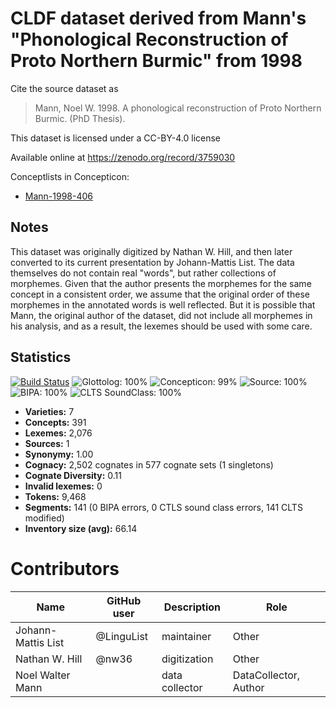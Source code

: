 # CLDF dataset derived from Mann's "Phonological Reconstruction of Proto Northern Burmic" from 1998

Cite the source dataset as

> Mann, Noel W. 1998. A phonological reconstruction of Proto Northern Burmic. (PhD Thesis).

This dataset is licensed under a CC-BY-4.0 license

Available online at https://zenodo.org/record/3759030


Conceptlists in Concepticon:
- [Mann-1998-406](https://concepticon.clld.org/contributions/Mann-1998-406)
## Notes

This dataset was originally digitized by Nathan W. Hill, and then later converted to its current presentation by Johann-Mattis List. The data themselves do not contain real "words", but rather collections of morphemes. Given that the author presents the morphemes for the same concept in a consistent order, we assume that the original order of these morphemes in the annotated words is well reflected. But it is possible that Mann, the original author of the dataset, did not include all morphemes in his analysis, and as a result, the lexemes should be used with some care.



## Statistics


[![Build Status](https://travis-ci.org/lexibank/mannburmish.svg?branch=master)](https://travis-ci.org/lexibank/mannburmish)
![Glottolog: 100%](https://img.shields.io/badge/Glottolog-100%25-brightgreen.svg "Glottolog: 100%")
![Concepticon: 99%](https://img.shields.io/badge/Concepticon-99%25-brightgreen.svg "Concepticon: 99%")
![Source: 100%](https://img.shields.io/badge/Source-100%25-brightgreen.svg "Source: 100%")
![BIPA: 100%](https://img.shields.io/badge/BIPA-100%25-brightgreen.svg "BIPA: 100%")
![CLTS SoundClass: 100%](https://img.shields.io/badge/CLTS%20SoundClass-100%25-brightgreen.svg "CLTS SoundClass: 100%")

- **Varieties:** 7
- **Concepts:** 391
- **Lexemes:** 2,076
- **Sources:** 1
- **Synonymy:** 1.00
- **Cognacy:** 2,502 cognates in 577 cognate sets (1 singletons)
- **Cognate Diversity:** 0.11
- **Invalid lexemes:** 0
- **Tokens:** 9,468
- **Segments:** 141 (0 BIPA errors, 0 CTLS sound class errors, 141 CLTS modified)
- **Inventory size (avg):** 66.14

# Contributors

Name | GitHub user | Description | Role
--- | --- | --- | ---
Johann-Mattis List | @LinguList | maintainer | Other
Nathan W. Hill | @nw36 | digitization | Other
Noel Walter Mann | | data collector | DataCollector, Author


